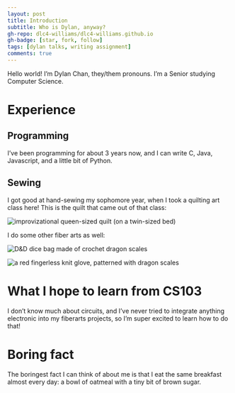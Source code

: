 ```yaml
---
layout: post
title: Introduction
subtitle: Who is Dylan, anyway?
gh-repo: dlc4-williams/dlc4-williams.github.io
gh-badge: [star, fork, follow]
tags: [dylan talks, writing assignment]
comments: true
---
```

Hello world! I’m Dylan Chan, they/them pronouns. I’m a Senior studying Computer Science. 

# Experience

## Programming
I’ve been programming for about 3 years now, and I can write C, Java, Javascript, and a little bit of Python. 

## Sewing
I got good at hand-sewing my sophomore year, when I took a quilting art class here! This is the quilt that came out of that class:

![improvizational queen-sized quilt (on a twin-sized bed)](https://dlc4-williams.github.io/assets/img/quilt.jpeg)

I do some other fiber arts as well:

![D&D dice bag made of crochet dragon scales](https://dlc4-williams.github.io/assets/img/dice_bag.png)

![a red fingerless knit glove, patterned with dragon scales](https://dlc4-williams.github.io/assets/img/glove.png)



# What I hope to learn from CS103
I don’t know much about circuits, and I’ve never tried to integrate anything electronic into my fiberarts projects, so I’m super excited to learn how to do that!

# Boring fact
The boringest fact I can think of about me is that I eat the same breakfast almost every day: a bowl of oatmeal with a tiny bit of brown sugar.
